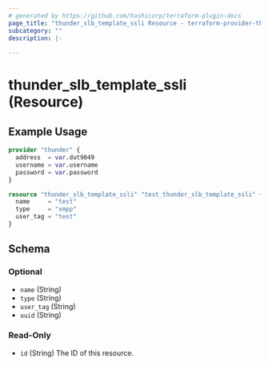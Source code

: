 ```yaml
---
# generated by https://github.com/hashicorp/terraform-plugin-docs
page_title: "thunder_slb_template_ssli Resource - terraform-provider-thunder"
subcategory: ""
description: |-
  
---
```


# thunder_slb_template_ssli (Resource)



## Example Usage

```terraform
provider "thunder" {
  address  = var.dut9049
  username = var.username
  password = var.password
}

resource "thunder_slb_template_ssli" "test_thunder_slb_template_ssli" {
  name     = "test"
  type     = "xmpp"
  user_tag = "test"
}
```

<!-- schema generated by tfplugindocs -->
## Schema

### Optional

- `name` (String)
- `type` (String)
- `user_tag` (String)
- `uuid` (String)

### Read-Only

- `id` (String) The ID of this resource.


